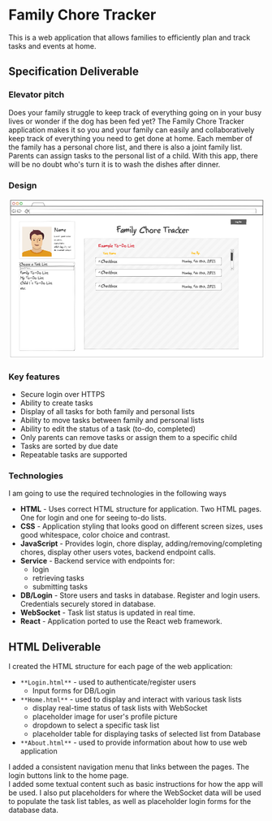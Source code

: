 # Family Chore Tracker

This is a web application that allows families to efficiently plan and track tasks and events at home.

## Specification Deliverable
### Elevator pitch

Does your family struggle to keep track of everything going on in your busy lives or wonder if the dog has been fed yet? The Family Chore Tracker application makes it so you and your family can easily and collaboratively keep track of everything you need to get done at home. Each member of the family has a personal chore list, and there is also a joint family list. Parents can assign tasks to the personal list of a child. With this app, there will be no doubt who's turn it is to wash the dishes after dinner.

### Design

![Mock](mock.png)

### Key features

- Secure login over HTTPS
- Ability to create tasks
- Display of all tasks for both family and personal lists
- Ability to move tasks between family and personal lists 
- Ability to edit the status of a task (to-do, completed)
- Only parents can remove tasks or assign them to a specific child
- Tasks are sorted by due date
- Repeatable tasks are supported


### Technologies

I am going to use the required technologies in the following ways

- **HTML** - Uses correct HTML structure for application. Two HTML pages. One for login and one for seeing to-do lists. 
- **CSS** - Application styling that looks good on different screen sizes, uses good whitespace, color choice and contrast.
- **JavaScript** - Provides login, chore display, adding/removing/completing chores, display other users votes, backend endpoint calls.
- **Service** - Backend service with endpoints for:
  - login
  - retrieving tasks
  - submitting tasks
- **DB/Login** - Store users and tasks in database. Register and login users. Credentials securely stored in database. 
- **WebSocket** - Task list status is updated in real time.
- **React** - Application ported to use the React web framework.


## HTML Deliverable

I created the HTML structure for each page of the web application:
- `**Login.html**` - used to authenticate/register users
  - Input forms for DB/Login
- `**Home.html**` - used to display and interact with various task lists
  - display real-time status of task lists with WebSocket
  - placeholder image for user's profile picture
  - dropdown to select a specific task list
  - placeholder table for displaying tasks of selected list from Database
- `**About.html**` - used to provide information about how to use web application

I added a consistent navigation menu that links between the pages. The login buttons link to the home page.  
I added some textual content such as basic instructions for how the app will be used. I also put placeholders for where the WebSocket data will be used to populate the task list tables, as well as placeholder login forms for the database data.
